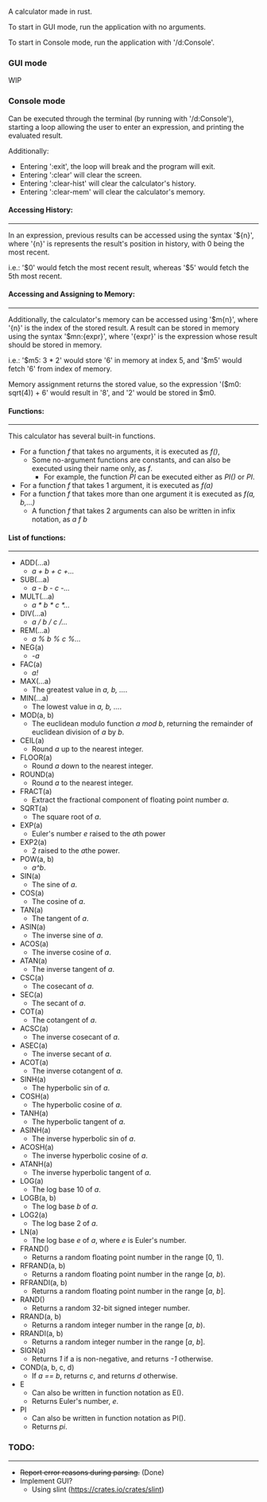 A calculator made in rust.

To start in GUI mode, run the application with no arguments.

To start in Console mode, run the application with '/d:Console'.

### GUI mode

WIP

### Console mode

Can be executed through the terminal (by running with '/d:Console'), starting a loop allowing the user to enter an expression, and printing the evaluated result.

Additionally:
 - Entering ':exit', the loop will break and the program will exit.
 - Entering ':clear' will clear the screen. 
 - Entering ':clear-hist' will clear the calculator's history.
 - Entering ':clear-mem' will clear the calculator's memory.

#### Accessing History:
----
In an expression, previous results can be accessed using the syntax '\${n}', where '{n}' is represents the result's position in history, with 0 being the most recent.

i.e.: '\$0' would fetch the most recent result, whereas '\$5' would fetch the 5th most recent.

#### Accessing and Assigning to Memory:
----
Additionally, the calculator's memory can be accessed using '\$m{n}', where '{n}' is the index of the stored result. A result can be stored in memory using the syntax '\$mn:{expr}', where '{expr}' is the expression whose result should be stored in memory.

i.e.: '\$m5: 3 * 2' would store '6' in memory at index 5, and '\$m5' would fetch '6' from index of memory.

Memory assignment returns the stored value, so the expression '(\$m0: sqrt(4)) + 6' would result in '8', and '2' would be stored in \$m0.

#### Functions:
----
This calculator has several built-in functions.
  - For a function *f* that takes no arguments, it is executed as *f()*,
    - Some no-argument functions are constants, and can also be executed using their name only, as *f*.
      - For example, the function *PI* can be executed either as *PI()* or *PI*.
  - For a function *f* that takes 1 argument, it is executed as *f(a)*
  - For a function *f* that takes more than one argument it is executed as *f(a, b,...)*
    - A function *f* that takes 2 arguments can also be written in infix notation, as *a f b*

#### List of functions:
----
 - ADD(...a)
   - *a + b + c +...*
 - SUB(...a)
   - *a - b - c -...*
 - MULT(...a)
   - *a \* b \* c \*...*
 - DIV(...a)
   - *a / b / c /...*
 - REM(...a)
   - *a % b % c %...*
 - NEG(a)
   - *-a*
 - FAC(a)
   - *a!*
 - MAX(...a)
   - The greatest value in *a, b, ...*.
 - MIN(...a)
   - The lowest value in *a, b, ...*.
 - MOD(a, b)
   - The euclidean modulo function *a mod b*, returning the remainder of euclidean division of *a* by *b*.
 - CEIL(a)
   - Round *a* up to the nearest integer.
 - FLOOR(a)
   - Round *a* down to the nearest integer.
 - ROUND(a)
   - Round *a* to the nearest integer.
 - FRACT(a)
   - Extract the fractional component of floating point number *a*.
 - SQRT(a)
   - The square root of *a*.
 - EXP(a)
   - Euler's number *e* raised to the *a*th power
 - EXP2(a)
   - 2 raised to the *a*the power.
 - POW(a, b)
   - *a^b*.
 - SIN(a)
   - The sine of *a*.
 - COS(a)
   - The cosine of *a*.
 - TAN(a)
   - The tangent of *a*.
 - ASIN(a)
   - The inverse sine of *a*.
 - ACOS(a)
   - The inverse cosine of *a*.
 - ATAN(a)
   - The inverse tangent of *a*.
 - CSC(a)
   - The cosecant of *a*.
 - SEC(a)
   - The secant of *a*.
 - COT(a)
   - The cotangent of *a*.
 - ACSC(a)
   - The inverse cosecant of *a*.
 - ASEC(a)
   - The inverse secant of *a*.
 - ACOT(a)
   - The inverse cotangent of *a*.
 - SINH(a)
   - The hyperbolic sin of *a*.
 - COSH(a)
   - The hyperbolic cosine of *a*.
 - TANH(a)
   - The hyperbolic tangent of *a*.
 - ASINH(a)
   - The inverse hyperbolic sin of *a*.
 - ACOSH(a)
   - The inverse hyperbolic cosine of *a*.
 - ATANH(a)
   - The inverse hyperbolic tangent of *a*.
 - LOG(a)
   - The log base 10 of *a*.
 - LOGB(a, b)
   - The log base *b* of *a*.
 - LOG2(a)
   - The log base 2 of *a*.
 - LN(a)
   - The log base *e* of *a*, where *e* is Euler's number.
 - FRAND()
   - Returns a random floating point number in the range [0, 1).
 - RFRAND(a, b)
   - Returns a random floating point number in the range [*a*, *b*).
 - RFRANDI(a, b)
   - Returns a random floating point number in the range [*a*, *b*].
 - RAND()
   - Returns a random 32-bit signed integer number.
 - RRAND(a, b)
   - Returns a random integer number in the range [*a*, *b*).
 - RRANDI(a, b)
   - Returns a random integer number in the range [*a*, *b*].
 - SIGN(a)
   - Returns *1* if a is non-negative, and returns *-1* otherwise.
 - COND(a, b, c, d)
   - If *a == b*, returns *c*, and returns *d* otherwise.
 - E
   - Can also be written in function notation as E().
   - Returns Euler's number, *e*.
 - PI
   - Can also be written in function notation as PI().
   - Returns *pi*.

### TODO:
----
  - ~~Report error reasons during parsing.~~ (Done)
  - Implement GUI?
    - Using slint (https://crates.io/crates/slint)